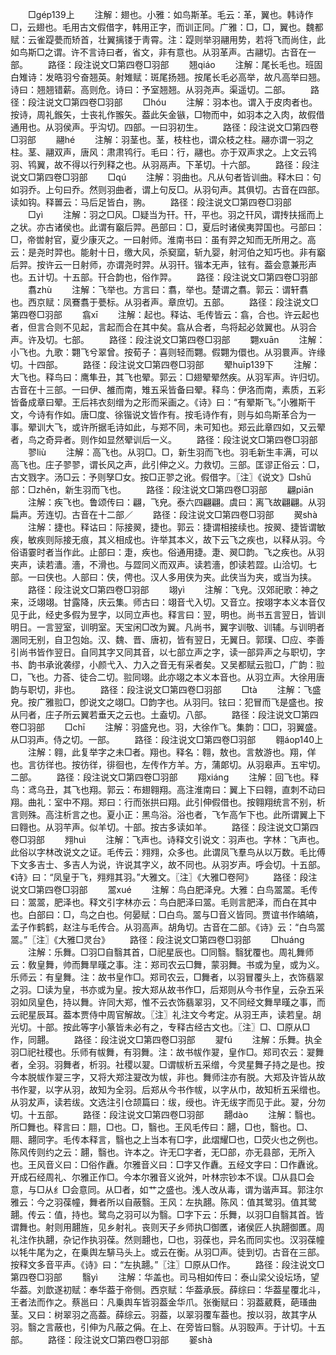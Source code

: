 <!-- { "loadSidebar": true } -->
　　□ɡép139上
　　注解：翅也。小雅：如鸟斯革。毛云：革，翼也。韩诗作□，云翅也。毛用古文假借字，韩用正字，而训正同。广雅：□，□，翼也。魏都赋：云雀踶甍而矫首，壮翼摛镂于靑霄。注：踶则举羽翮用势，若将飞而尚住，此如鸟斯□之谓。许不言诗曰者，省文，非有意也。从羽革声。古翮切。古音在一部。
　　路径：段注说文□第四卷□羽部
　　翘qiáo
　　注解：尾长毛也。班固白雉诗：发晧羽兮奋翘英。射雉赋：斑尾扬翘。按尾长毛必高举，故凡高举曰翘。诗曰：翘翘错薪。高则危。诗曰：予室翘翘。从羽尧声。渠遥切。二部。
　　路径：段注说文□第四卷□羽部
　　□hóu
　　注解：羽本也。谓入于皮肉者也。按诗，周礼鍭矢，士丧礼作翭矢。葢此矢金镞，□物而中，如羽本之入肉，故假借通用也。从羽侯声。乎沟切。四部。一曰羽初生。
　　路径：段注说文□第四卷□羽部
　　翮hé
　　注解：羽茎也。茎，枝柱也，谓众枝之柱。翮亦谓一羽之柱。茎、翮双声，唐风：肃肃鸨行。毛曰：行，翮也。亦于双声求之。上文云鸨羽、鸨翼，故不得以行列释之也。从羽鬲声。下革切。十六部。
　　路径：段注说文□第四卷□羽部
　　□qú
　　注解：羽曲也。凡从句者皆训曲。释木曰：句如羽乔。上句曰乔。然则羽曲者，谓上句反□。从羽句声。其俱切。古音在四部。读如钩。释嘼云：马后足皆白，翑。
　　路径：段注说文□第四卷□羽部
　　□yì
　　注解：羽之□风。□疑当为幵。幵，平也。羽之幵风，谓抟扶摇而上之状。亦古诸侯也。此谓有竆后羿。邑部曰：□，夏后时诸侯夷羿国也。弓部曰：□，帝喾射官，夏少康灭之。一曰射师。淮南书曰：虽有羿之知而无所用之。高云：是尧时羿也。能射十日，缴大风，杀窫窳，斩九婴，射河伯之知巧也。非有竆后羿。按许云一日射师，亦谓尧时羿。从羽幵。锴本无声，铉有。葢会意兼形声也。五计切。十五部。幵合韵也，俗作羿。
　　路径：段注说文□第四卷□羽部
　　翥zhù
　　注解：飞举也。方言曰：翥，举也。楚谓之翥。郭云：谓轩翥也。西京赋：凤鶱翥于甍标。从羽者声。章庶切。五部。
　　路径：段注说文□第四卷□羽部
　　翕xī
　　注解：起也。释诂、毛传皆云：翕，合也。许云起也者，但言合则不见起，言起而合在其中矣。翕从合者，鸟将起必敛翼也。从羽合声。许及切。七部。
　　路径：段注说文□第四卷□羽部
　　翾xuān
　　注解：小飞也。九歌：翾飞兮翠曾。按荀子：喜则轻而翾。假翾为儇也。从羽睘声。许缘切。十四部。
　　路径：段注说文□第四卷□羽部
　　翚huīp139下
　　注解：大飞也。释鸟曰：鹰隼丑，其飞也翚。郭云：□翅翚翚然疾。从羽军声。许归切。古音在十三部。一曰伊、雒而南，雉五采皆备曰翚。释鸟：伊洛而南，素质，五彩皆备成章曰翚。王后祎衣刻缯为之形而采画之。《诗》曰：“有翚斯飞。”小雅斯干文，今诗有作如。唐□度、徐锴说文皆作有。按毛诗作有，则与如鸟斯革合为一事。翚训大飞，或许所据毛诗如此，与郑不同，未可知也。郑云此章四如，又云翚者，鸟之奇异者。则作如显然翚训后一义。
　　路径：段注说文□第四卷□羽部
　　翏liù
　　注解：高飞也。从羽□。□，新生羽而飞也。羽毛新生丰满，可以高飞也。庄子翏翏，谓长风之声，此引伸之义。力救切。三部。匡谬正俗云：□，古文戮字。汤□云：予则孥□女。按□正翏之讹。假借字。〖注〗《说文》□shū部：□zhěn，新生羽而飞也。
　　路径：段注说文□第四卷□羽部
　　翩piān
　　注解：疾飞也。鲁颂传曰：翩，飞皃。泰六四翩翩。虞曰：离飞故翩翩。从羽扁声。芳连切。古音在十二部／
　　路径：段注说文□第四卷□羽部
　　翜shà
　　注解：捷也。释诂曰：际接翜，捷也。郭云：捷谓相接续也。按翜、捷皆谓敏疾，敏疾则际接无痕，其义相成也。许举其本义，故下云飞之疾也，以释从羽。今俗语霎时者当作此。止部曰：疌，疾也。俗通用捷。疌、翜□韵。飞之疾也。从羽夹声，读若瀒。濇，不滑也。与歰同义而双声。读若濇，卽读若歰。山洽切。七部。一曰侠也。人部曰：侠，俜也。汉人多用侠为夹。此侠当为夹，或当为挟。
　　路径：段注说文□第四卷□羽部
　　翊yì
　　注解：飞皃。汉郊祀歌：神之来，泛翊翊。甘露降，庆云集。师古曰：翊音弋入切。又音立。按翊字本义本音仅见于此，经史多假为昱字，以同立声也。释言曰：翌，明也。尚书五言翌日，皆训明日。一言翌室，训明室。天宝闲□改为翼。凡尚书，翼字训敬、训辅。与训明者溷同无别，自卫包始。汉、魏、晋、唐初，皆有翌日，无翼日。郭璞、□应、李善引尚书皆作翌日。自同其字又同其音，以七部立声之字，读一部异声之与职切，字书、韵书承讹袭缪，小颜弋入、力入之音无有采者矣。又吴都赋云翋□，广韵：翋□，飞也。力荅、徒合二切。翋同翊。此亦翊之本义本音也。从羽立声。大徐用唐韵与职切，非也。
　　路径：段注说文□第四卷□羽部
　　□tà
　　注解：飞盛皃。按广雅翋□，卽说文之翊□。□韵字也。从羽冃。铉曰：犯冒而飞是盛也。按从冃者，庄子所云翼若垂天之云也。土盍切。八部。
　　路径：段注说文□第四卷□羽部
　　□chī
　　注解：羽盛皃也。羽，大徐作飞。集韵：□□，羽翼盛。从□羽声。侍之切。一部。
　　路径：段注说文□第四卷□羽部
　　翱áop140上
　　注解：翱，此复举字之未□者。翔也。释名：翱，敖也。言敖游也。翔，佯也。言彷徉也。按彷徉，徘徊也，左传作方羊。方，蒲郞切。从羽皋声。五牢切。二部。
　　路径：段注说文□第四卷□羽部
　　翔xiánɡ
　　注解：回飞也。释鸟：鸢乌丑，其飞也翔。郭云：布翅翱翔。高注淮南曰：翼上下曰翱，直刺不动曰翔。曲礼：室中不翔。郑曰：行而张拱曰翔。此引伸假借也。按翱翔统言不别，析言则殊。高注析言之也。夏小正：黑鸟浴。浴也者，飞乍高乍下也。此所谓翼上下曰翱也。从羽芉声。似羊切。十部。按古多读如羊。
　　路径：段注说文□第四卷□羽部
　　翙huì
　　注解：飞声也。诗释文引说文：羽声也。字林：飞声也。此俗以字林改说文之证。毛传云：翙翙，众多也。此谓凤飞羣鸟从以万数。毛比傅下文多吉士、多吉人为说，许说其字义，故不同也。从羽岁声。呼会切。十五部。《诗》曰：“凤皇于飞，翙翙其羽。”大雅文。〖注〗《大雅□卷阿》
　　路径：段注说文□第四卷□羽部
　　翯xué
　　注解：鸟白肥泽皃。大雅：白鸟翯翯。毛传曰：翯翯，肥泽也。释文引字林亦云：鸟白肥泽曰翯。毛则言肥泽，而白在其中也。白部曰：□，鸟之白也。何晏赋：□白鸟。翯与□音义皆同。贾谊书作皜皜，孟子作鹤鹤，赵注与毛传合。从羽高声。胡角切。古音在二部。《诗》云：“白鸟翯翯。”〖注〗《大雅□灵台》
　　路径：段注说文□第四卷□羽部
　　□huánɡ
　　注解：乐舞。□羽□自翳其首，□祀星辰也。□同翳。翳犹覆也。周礼舞师云：敎皇舞，帅而舞旱暵之事。注：郑司农云□舞，蒙羽舞。书或为皇，或为义。乐师云：有皇舞。注：故书皇作□。郑司农云，□舞者，以羽冒覆头上，衣饰翡翠之羽。□读为皇，书亦或为皇。按大郑从故书作□，后郑则从今书作皇，云杂五采羽如凤皇色，持以舞。许同大郑，惟不云衣饰翡翠羽，又不同经文舞旱暵之事，而云祀星辰耳。葢本贾侍中周官解故。〖注〗礼注文今考定。从羽王声，读若皇。胡光切。十部。按此等字小篆皆未必有之，专释古经古文也。〖注〗□、□原从□作，同翿。
　　路径：段注说文□第四卷□羽部
　　翇fú
　　注解：乐舞。执全羽□祀社稷也。乐师有帗舞，有羽舞。注：故书帗作翇，皇作□。郑司农云：翇舞者，全羽。羽舞者，析羽。社稷以翇。□谓帗析五采缯，今灵星舞子持之是也。按今本脱帗作翇三字，又将大郑注翇改为帗，非也。舞师注亦有脱。大郑及许皆从故书作翇，以字从羽，故知为全羽。后郑从今书作帗，以字从巾，故知析五采缯也。从羽犮声，读若绂。文选注引仓颉篇曰：绂，绶也。许无绂字而见于此。翇，分勿切。十五部。
　　路径：段注说文□第四卷□羽部
　　翿dào
　　注解：翳也。所□舞也。释言曰：翢，□也。□，翳也。王风毛传曰：翿，□也，翳也。□、翢、翿同字。毛传本释言，翳也之上当本有□字，此熠耀□也，□荧火也之例也。陈风传则约之云：翿，翳也。许本之。许无□字者，无□部，亦无县部，无所入也。王风音义曰：□俗作纛。尔雅音义曰：□字又作纛。五经文字曰：□作纛讹。开成石经周礼、尔雅正作□。今本尔雅音义讹舛，叶林宗钞本不误。□从县□会意，与□从纟□会意同。从□者，如艹之盛也。浅人改从毒，谓为谐声耳。郭注尔雅云：今之羽葆幢，舞者所以自蔽翳。王风：左执翿。陈风：值其鹭羽。值其鹭翿。传云：值，持也。鹭鸟之羽可以为翳。□字下云：乐舞，以羽□自翳其首。皆谓舞也。射则用翿旌，见乡射礼。丧则天子乡师执□御匶，诸侯匠人执翿御匶。周礼注作执翿，杂记作执羽葆。然则翿也，□也，羽葆也，异名而同实也。汉羽葆幢以牦牛尾为之，在乗舆左騑马头上。或云在衡。从羽□声。徒到切。古音在三部。按释文多音平声。《诗》曰：“左执翿。”〖注〗□原从□作。
　　路径：段注说文□第四卷□羽部
　　翳yì
　　注解：华盖也。司马相如传曰：泰山梁父设坛场，望华葢。刘歆遂初赋：奉华葢于帝侧。西京赋：华葢承辰。薛综曰：华葢星覆北斗，王者法而作之。蔡邕曰：凡乗舆车皆羽葢金华爪。张衡赋曰：羽葢葳蕤，葩瑵曲茎。又曰：树翠羽之高葢。薛综云。羽葢，以翠羽覆车葢也。按以羽，故其字从羽。翳之言蔽也，引伸为凡蔽之偁。在上、在旁皆曰翳。从羽殹声。于计切。十五部。
　　路径：段注说文□第四卷□羽部
　　翣shà
